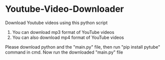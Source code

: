 # Youtube-Video-Downloader
Download Youtube videos using this python script

1. You can download mp3 format of YouTube videos
2. You can also download mp4 format of YouTube videos

Please download python and the "main.py" file, then run "pip install pytube" command in cmd. Now run the downloaded "main.py" file
